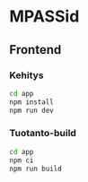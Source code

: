 # MPASSid

## Frontend

### Kehitys

```sh
cd app
npm install
npm run dev
```

### Tuotanto-build

```sh
cd app
npm ci
npm run build
```
